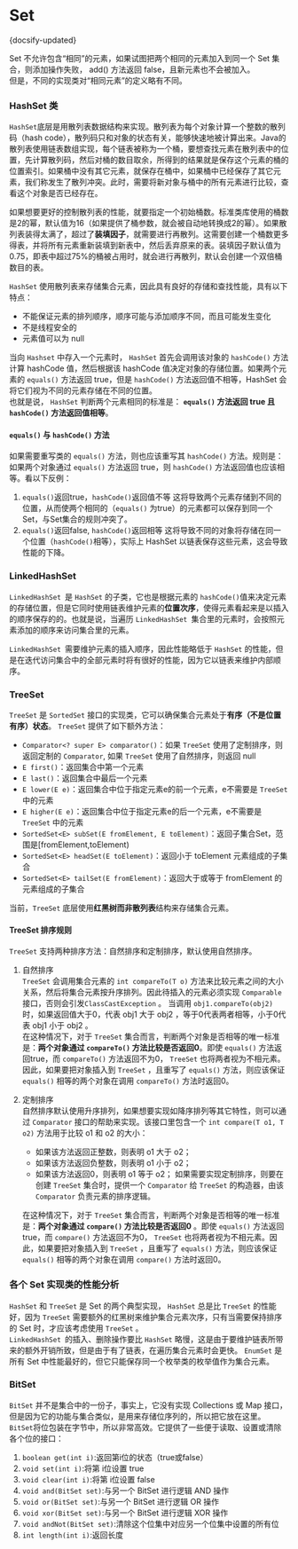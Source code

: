 # Set
{docsify-updated}

Set 不允许包含“相同”的元素，如果试图把两个相同的元素加入到同一个 Set 集合，则添加操作失败， add() 方法返回 false，且新元素也不会被加入。    
但是，不同的实现类对“相同元素”的定义略有不同。

### HashSet 类
`HashSet`底层是用散列表数据结构来实现。散列表为每个对象计算一个整数的散列码（hash code），散列码只和对象的状态有关，能够快速地被计算出来。Java的散列表使用链表数组实现，每个链表被称为一个桶，要想查找元素在散列表中的位置，先计算散列码，然后对桶的数目取余，所得到的结果就是保存这个元素的桶的位置索引。如果桶中没有其它元素，就保存在桶中，如果桶中已经保存了其它元素，我们称发生了散列冲突。此时，需要将新对象与桶中的所有元素进行比较，查看这个对象是否已经存在。

如果想要更好的控制散列表的性能，就要指定一个初始桶数。标准类库使用的桶数是2的幂，默认值为16（如果提供了桶参数，就会被自动地转换成2的幂）。如果散列表装得太满了，超过了**装填因子**，就需要进行再散列。这需要创建一个桶数更多得表，并将所有元素重新装填到新表中，然后丢弃原来的表。装填因子默认值为0.75，即表中超过75%的桶被占用时，就会进行再散列，默认会创建一个双倍桶数目的表。

`HashSet` 使用散列表来存储集合元素，因此具有良好的存储和查找性能，具有以下特点：
+ 不能保证元素的排列顺序，顺序可能与添加顺序不同，而且可能发生变化
+ 不是线程安全的
+ 元素值可以为 null

当向 `Hashset` 中存入一个元素时， `HashSet` 首先会调用该对象的 `hashCode()` 方法计算 hashCode 值，然后根据该 hashCode 值决定对象的存储位置。如果两个元素的 `equals()` 方法返回 true，但是 `hashCode()` 方法返回值不相等，HashSet 会将它们视为不同的元素存储在不同的位置。  
也就是说， `HashSet` 判断两个元素相同的标准是： **`equals()` 方法返回 true 且 `hashCode()` 方法返回值相等**。

#### `equals()` 与 `hashCode()` 方法
如果需要重写类的 `equals()` 方法，则也应该重写其 `hashCode()` 方法。规则是：如果两个对象通过 `equals()` 方法返回 true，则 `hashCode()` 方法返回值也应该相等。看以下反例：
1. `equals()`返回true，`hashCode()`返回值不等
这将导致两个元素存储到不同的位置，从而使两个相同的（`equals()` 为true）的元素都可以保存到同一个 Set，与Set集合的规则冲突了。
2. `equals()`返回false, `hashCode()`返回相等
这将导致不同的对象将存储在同一个位置（`hashCode()`相等），实际上 HashSet 以链表保存这些元素，这会导致性能的下降。

### LinkedHashSet
`LinkedHashSet `是 `HashSet` 的子类，它也是根据元素的 `hashCode()`值来决定元素的存储位置，但是它同时使用链表维护元素的**位置次序**，使得元素看起来是以插入的顺序保存的的。也就是说，当遍历 `LinkedHashSet `集合里的元素时，会按照元素添加的顺序来访问集合里的元素。

`LinkedHashSet `需要维护元素的插入顺序，因此性能略低于 `HashSet` 的性能，但是在迭代访问集合中的全部元素时将有很好的性能，因为它以链表来维护内部顺序。

### TreeSet
`TreeSet` 是 `SortedSet` 接口的实现类，它可以确保集合元素处于**有序（不是位置有序）状态**。 `TreeSet` 提供了如下额外方法：
+ `Comparator<? super E> comparator()`：如果 `TreeSet` 使用了定制排序，则返回定制的 `Comparator`, 如果 `TreeSet` 使用了自然排序，则返回 null
+ `E first()`：返回集合中第一个元素
+ `E last()`：返回集合中最后一个元素
+ `E lower(E e)`：返回集合中位于指定元素e的前一个元素，e不需要是 `TreeSet` 中的元素
+ `E higher(E e)`：返回集合中位于指定元素e的后一个元素，e不需要是 `TreeSet` 中的元素
+ `SortedSet<E> subSet(E fromElement, E toElement)`：返回子集合Set，范围是[fromElement,toElement)
+ `SortedSet<E> headSet(E toElement)`：返回小于 toElement 元素组成的子集合
+ `SortedSet<E> tailSet(E fromElement)`：返回大于或等于 fromElement 的元素组成的子集合

当前，`TreeSet` 底层使用**红黑树而非散列表**结构来存储集合元素。

#### TreeSet 排序规则
`TreeSet` 支持两种排序方法：自然排序和定制排序，默认使用自然排序。

1. 自然排序  
    `TreeSet` 会调用集合元素的 `int compareTo(T o)` 方法来比较元素之间的大小关系，然后将集合元素按升序排列。因此待插入的元素必须实现 `Comparable` 接口，否则会引发`ClassCastException` 。 
    当调用 `obj1.compareTo(obj2)` 时，如果返回值大于0，代表 obj1 大于 obj2 ，等于0代表两者相等，小于0代表 obj1 小于 obj2 。    
    在这种情况下，对于 `TreeSet` 集合而言，判断两个对象是否相等的唯一标准是：**两个对象通过 `compareTo()` 方法比较是否返回0**。即使 `equals()` 方法返回true，而 `compareTo()` 方法返回不为0， `TreeSet` 也将两者视为不相元素。因此，如果要把对象插入到 `TreeSet` ，且重写了 `equals()` 方法，则应该保证 `equals()` 相等的两个对象在调用 `compareTo()` 方法时返回0。

2. 定制排序  
    自然排序默认使用升序排列，如果想要实现如降序排列等其它特性，则可以通过 `Comparator` 接口的帮助来实现。该接口里包含一个 `int compare(T o1, T o2)` 方法用于比较 o1 和 o2 的大小： 
    + 如果该方法返回正整数，则表明 o1 大于 o2；
    + 如果该方法返回负整数，则表明 o1 小于 o2；
    + 如果该方法返回0，则表明 o1 等于 o2；
    如果需要实现定制排序，则要在创建 `TreeSet` 集合时，提供一个 `Comparator` 给 `TreeSet` 的构造器，由该 `Comparator` 负责元素的排序逻辑。

    在这种情况下，对于 `TreeSet` 集合而言，判断两个对象是否相等的唯一标准是：**两个对象通过 `compare()` 方法比较是否返回0** 。即使 `equals()` 方法返回true，而 `compare()` 方法返回不为0， `TreeSet` 也将两者视为不相元素。因此，如果要把对象插入到 `TreeSet` ，且重写了 `equals()` 方法，则应该保证 `equals()` 相等的两个对象在调用 `compare()` 方法时返回0。

### 各个 Set 实现类的性能分析
`HashSet` 和 `TreeSet` 是 Set 的两个典型实现， `HashSet` 总是比 `TreeSet` 的性能好，因为 `TreeSet` 需要额外的红黑树来维护集合元素次序，只有当需要保持排序的 Set 时，才应该考虑使用 `TreeSet` 。  
`LinkedHashSet `的插入、删除操作要比 `HashSet` 略慢，这是由于要维护链表所带来的额外开销所致，但是由于有了链表，在遍历集合元素时会更快。 
`EnumSet` 是所有 Set 中性能最好的，但它只能保存同一个枚举类的枚举值作为集合元素。

### BitSet
`BitSet` 并不是集合中的一份子，事实上，它没有实现 Collections 或 Map 接口，但是因为它的功能与集合类似，是用来存储位序列的，所以把它放在这里。 `BitSet`将位包装在字节中，所以非常高效。它提供了一些便于读取、设置或清除各个位的接口：
1. `boolean get(int i)`:返回第i位的状态（true或false）
2. `void set(int i)`:将第 i位设置 true
3. `void clear(int i)`:将第 i位设置 false
4. `void and(BitSet set)`:与另一个 BitSet 进行逻辑 AND 操作
5. `void or(BitSet set)`:与另一个 BitSet 进行逻辑 OR 操作
6. `void xor(BitSet set)`:与另一个 BitSet 进行逻辑 XOR 操作
7. `void andNot(BitSet set)`:清除这个位集中对应另一个位集中设置的所有位
8. `int length(int i)`:返回长度